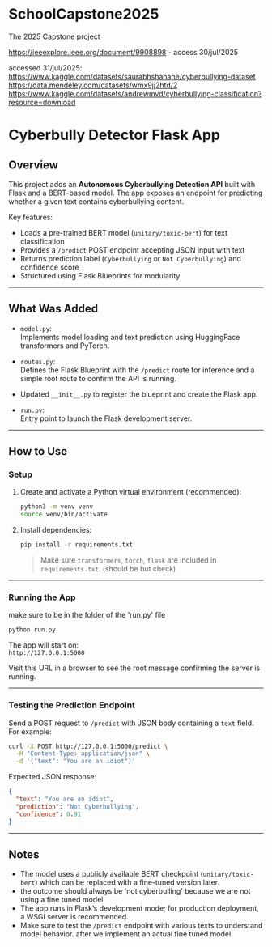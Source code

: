 # SchoolCapstone2025
The 2025 Capstone project

https://ieeexplore.ieee.org/document/9908898 - access 30/jul/2025

accessed 31/jul/2025:
https://www.kaggle.com/datasets/saurabhshahane/cyberbullying-dataset
https://data.mendeley.com/datasets/wmx9jj2htd/2
https://www.kaggle.com/datasets/andrewmvd/cyberbullying-classification?resource=download



# Cyberbully Detector Flask App

## Overview

This project adds an **Autonomous Cyberbullying Detection API** built with Flask and a BERT-based model. The app exposes an endpoint for predicting whether a given text contains cyberbullying content.

Key features:

- Loads a pre-trained BERT model (`unitary/toxic-bert`) for text classification
- Provides a `/predict` POST endpoint accepting JSON input with text
- Returns prediction label (`Cyberbullying` or `Not Cyberbullying`) and confidence score
- Structured using Flask Blueprints for modularity
---

## What Was Added

- `model.py`:  
    Implements model loading and text prediction using HuggingFace transformers and PyTorch.
    
- `routes.py`:  
    Defines the Flask Blueprint with the `/predict` route for inference and a simple root route to confirm the API is running.
    
- Updated `__init__.py` to register the blueprint and create the Flask app.
    
- `run.py`:  
    Entry point to launch the Flask development server.
    

---

## How to Use

### Setup

1. Create and activate a Python virtual environment (recommended):
    
    ```bash
    python3 -m venv venv
    source venv/bin/activate
    ```
    
2. Install dependencies:
    
    ```bash
    pip install -r requirements.txt
    ```
    
    > Make sure `transformers`, `torch`, `flask` are included in `requirements.txt`. (should be but check)

---

### Running the App

make sure to be in the folder of the 'run.py' file 
```bash
python run.py
```

The app will start on:  
`http://127.0.0.1:5000`

Visit this URL in a browser to see the root message confirming the server is running.

---

### Testing the Prediction Endpoint

Send a POST request to `/predict` with JSON body containing a `text` field. For example:

```bash
curl -X POST http://127.0.0.1:5000/predict \
  -H "Content-Type: application/json" \
  -d '{"text": "You are an idiot"}'
```

Expected JSON response:

```json
{
  "text": "You are an idiot",
  "prediction": "Not Cyberbullying",
  "confidence": 0.91
}
``` 

---

## Notes

- The model uses a publicly available BERT checkpoint (`unitary/toxic-bert`) which can be replaced with a fine-tuned version later.
- the outcome should always be 'not cyberbulling' because we are not using a fine tuned model
- The app runs in Flask’s development mode; for production deployment, a WSGI server is recommended.
- Make sure to test the `/predict` endpoint with various texts to understand model behavior. after we implement an actual fine tuned model
